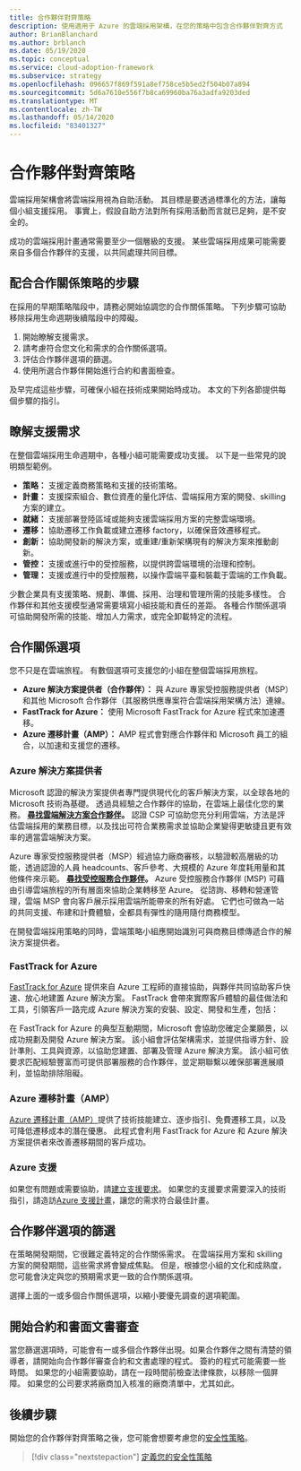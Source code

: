 ```yaml
---
title: 合作夥伴對齊策略
description: 使用適用于 Azure 的雲端採用架構，在您的策略中包含合作夥伴對齊方式
author: BrianBlanchard
ms.author: brblanch
ms.date: 05/19/2020
ms.topic: conceptual
ms.service: cloud-adoption-framework
ms.subservice: strategy
ms.openlocfilehash: 096657f869f591a8ef758ce5b5ed2f504b07a894
ms.sourcegitcommit: 5d6a7610e556f7b8ca69960ba76a3adfa9203ded
ms.translationtype: MT
ms.contentlocale: zh-TW
ms.lasthandoff: 05/14/2020
ms.locfileid: "83401327"
---
```

<!-- cSpell:ignore CSPs MSPs -->

# <a name="strategy-for-partner-alignment"></a>合作夥伴對齊策略

雲端採用架構會將雲端採用視為自助活動。 其目標是要透過標準化的方法，讓每個小組支援採用。 事實上，假設自助方法對所有採用活動而言就已足夠，是不安全的。

成功的雲端採用計畫通常需要至少一個層級的支援。 某些雲端採用成果可能需要來自多個合作夥伴的支援，以共同處理共同目標。

## <a name="steps-to-align-the-partnership-strategy"></a>配合合作關係策略的步驟

在採用的早期策略階段中，請務必開始協調您的合作關係策略。 下列步驟可協助移除採用生命週期後續階段中的障礙。

1. 開始瞭解支援需求。
1. 請考慮符合您文化和需求的合作關係選項。
1. 評估合作夥伴選項的篩選。
1. 使用所選合作夥伴開始進行合約和書面檢查。

及早完成這些步驟，可確保小組在技術成果開始時成功。 本文的下列各節提供每個步驟的指引。

## <a name="understanding-support-needs"></a>瞭解支援需求

在整個雲端採用生命週期中，各種小組可能需要成功支援。 以下是一些常見的說明類型範例。

- **策略：** 支援定義商務策略和支援的技術策略。
- **計畫：** 支援探索組合、數位資產的量化評估、雲端採用方案的開發、skilling 方案的建立。
- **就緒：** 支援部署登陸區域或能夠支援雲端採用方案的完整雲端環境。
- **遷移：** 協助遷移工作負載或建立遷移 factory，以確保音效遷移程式。
- **創新：** 協助開發新的解決方案，或重建/重新架構現有的解決方案來推動創新。
- **管控：** 支援或進行中的受控服務，以提供跨雲端環境的治理和控制。
- **管理：** 支援或進行中的受控服務，以操作雲端平臺和裝載于雲端的工作負載。

少數企業具有支援策略、規劃、準備、採用、治理和管理所需的技能多樣性。 合作夥伴和其他支援模型通常需要填寫小組技能和責任的差距。
各種合作關係選項可協助開發所需的技能、增加人力需求，或完全卸載特定的流程。

## <a name="partnership-options"></a>合作關係選項

您不只是在雲端旅程。 有數個選項可支援您的小組在整個雲端採用旅程。

- **Azure 解決方案提供者（合作夥伴）：** 與 Azure 專家受控服務提供者（MSP）和其他 Microsoft 合作夥伴（其服務供應專案符合雲端採用架構方法）連線。
- **FastTrack for Azure：** 使用 Microsoft FastTrack for Azure 程式來加速遷移。
- **Azure 遷移計畫（AMP）：** AMP 程式會對應合作夥伴和 Microsoft 員工的組合，以加速和支援您的遷移。

### <a name="azure-solution-providers"></a>Azure 解決方案提供者

Microsoft 認證的解決方案提供者專門提供現代化的客戶解決方案，以全球各地的 Microsoft 技術為基礎。 透過具經驗之合作夥伴的協助，在雲端上最佳化您的業務。
**[尋找雲端解決方案合作夥伴](https://www.microsoft.com/solution-providers/home)。** 認證 CSP 可協助您充分利用雲端，方法是評估雲端採用的業務目標，以及找出可符合業務需求並協助企業變得更敏捷且更有效率的適當雲端解決方案。

Azure 專家受控服務提供者（MSP）經過協力廠商審核，以驗證較高層級的功能，透過認證的人員 headcounts、客戶參考、大規模的 Azure 年度耗用量和其他條件來示範。
**[尋找受控服務合作夥伴](https://www.microsoft.com/solution-providers/search?cacheid=16a3b49b-fef2-449d-bdf0-628008114cca)。** Azure 受控服務合作夥伴 (MSP) 可藉由引導雲端旅程的所有層面來協助企業轉移至 Azure。 從諮詢、移轉和營運管理，雲端 MSP 會向客戶展示採用雲端所能帶來的所有好處。 它們也可做為一站的共同支援、布建和計費體驗，全都具有彈性的隨用隨付商務模型。

在開發雲端採用策略的同時，雲端策略小組應開始識別可與商務目標傳遞合作的解決方案提供者。

### <a name="fasttrack-for-azure"></a>FastTrack for Azure

[FastTrack for Azure](https://azure.microsoft.com/programs/azure-fasttrack) 提供來自 Azure 工程師的直接協助，與夥伴共同協助客戶快速、放心地建置 Azure 解決方案。 FastTrack 會帶來實際客戶體驗的最佳做法和工具，引領客戶一路完成 Azure 解決方案的安裝、設定、開發和生產，包括：

在 FastTrack for Azure 的典型互動期間，Microsoft 會協助您確定企業願景，以成功規劃及開發 Azure 解決方案。 該小組會評估架構需求，並提供指導方針、設計準則、工具與資源，以協助您建置、部署及管理 Azure 解決方案。 該小組可依要求匹配經驗豐富而可提供部署服務的合作夥伴，並定期聯繫以確保部署進展順利，並協助排除阻礙。

### <a name="azure-migration-program-amp"></a>Azure 遷移計畫（AMP）

[Azure 遷移計畫（AMP）](https://azure.microsoft.com/migration/migration-program)提供了技術技能建立、逐步指引、免費遷移工具，以及可降低遷移成本的潛在優惠。
此程式會利用 FastTrack for Azure 和 Azure 解決方案提供者來改善遷移期間的客戶成功。

### <a name="azure-support"></a>Azure 支援

如果您有問題或需要協助，請[建立支援要求](https://portal.azure.com/#blade/microsoft_azure_support/helpandsupportblade/newsupportrequest)。 如果您的支援要求需要深入的技術指引，請造訪[Azure 支援計畫](https://azure.microsoft.com/support/plans)，讓您的需求符合最佳計畫。

## <a name="shortlist-of-partner-options"></a>合作夥伴選項的篩選

在策略開發期間，它很難定義特定的合作關係需求。 在雲端採用方案和 skilling 方案的開發期間，這些需求將會變成焦點。
但是，根據您小組的文化和成熟度，您可能會決定與您的預期需求更一致的合作關係選項。

選擇上面的一或多個合作關係選項，以縮小要優先調查的選項範圍。

## <a name="begin-contract-and-paperwork-reviews"></a>開始合約和書面文書審查

當您篩選選項時，可能會有一或多個合作夥伴出現。如果合作夥伴之間有清楚的領導者，請開始向合作夥伴審查合約和文書處理的程式。
簽約的程式可能需要一些時間。 如果您的小組需要協助，請在一段時間前檢查法律條款，以移除一個屏障。
如果您的公司要求將廠商加入核准的廠商清單中，尤其如此。

## <a name="next-steps"></a>後續步驟

開始您的合作夥伴對齊策略之後，您可能會想要考慮您的[安全性策略](./define-security-strategy.md)。

> [!div class="nextstepaction"]
> [定義您的安全性策略](./define-security-strategy.md)

